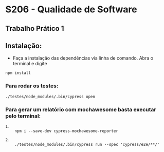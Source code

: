 # S206 - Qualidade de Software
## Trabalho Prático 1

## Instalação:
- Faça a instalação das dependências via linha de comando. Abra o terminal e digite

```
npm install
```

### Para rodar os testes:
```
./testes/node_modules/.bin/cypress open
```

### Para gerar um relatório com **mochawesome** basta executar pelo terminal:
```
1.
    npm i --save-dev cypress-mochawesome-reporter

2.
    ./testes/node_modules/.bin/cypress run --spec 'cypress/e2e/**/'
```